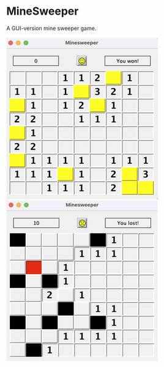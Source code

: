 # MineSweeper
A GUI-version mine sweeper game. <br> <br>
![won image](./images/won.png)
&nbsp;&nbsp;
![lost image](./images/lost.png)
